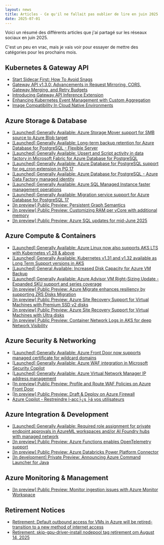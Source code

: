 ```yaml
---
layout: news
title: Articles - Ce qu'il ne fallait pas oublier de lire en juin 2025
date: 2025-07-01
---
```


Voici un résumé des différents articles que j'ai partagé sur les réseaux sociaux en juin 2025.

C'est un peu en vrac, mais je vais voir pour essayer de mettre des catégories pour les prochains mois.

## Kubernetes & Gateway API

- [Start Sidecar First: How To Avoid Snags](https://kubernetes.io/blog/2025/06/03/start-sidecar-first/)
- [Gateway API v1.3.0: Advancements in Request Mirroring, CORS, Gateway Merging, and Retry Budgets](https://kubernetes.io/blog/2025/06/02/gateway-api-v1-3/)
- [Introducing Gateway API Inference Extension](https://kubernetes.io/blog/2025/06/05/introducing-gateway-api-inference-extension/)
- [Enhancing Kubernetes Event Management with Custom Aggregation](https://kubernetes.io/blog/2025/06/10/enhancing-kubernetes-event-management-custom-aggregation/)
- [Image Compatibility In Cloud Native Environments](https://kubernetes.io/blog/2025/06/25/image-compatibility-in-cloud-native-environments/)

## Azure Storage & Database

- [[Launched] Generally Available: Azure Storage Mover support for SMB source to Azure Blob target](https://azure.microsoft.com/updates?id=495546?WT.mc_id=AZ-MVP-4039694)
- [[Launched] Generally Available: Long-term backup retention for Azure Database for PostgreSQL - Flexible Server](https://azure.microsoft.com/updates?id=495768?WT.mc_id=AZ-MVP-4039694)
- [[Launched] Generally Available: Upsert and Script activity in data factory in Microsoft Fabric for Azure Database for PostgreSQL](https://azure.microsoft.com/updates?id=495145?WT.mc_id=AZ-MVP-4039694)
- [[Launched] Generally Available: Azure Database for PostgreSQL support for pg_cron extension in PG 17](https://azure.microsoft.com/updates?id=495130?WT.mc_id=AZ-MVP-4039694)
- [[Launched] Generally Available: Azure Database for PostgreSQL - Azure Data Factory managed identity](https://azure.microsoft.com/updates?id=495140?WT.mc_id=AZ-MVP-4039694)
- [[Launched] Generally Available: Azure SQL Managed Instance faster management operations](https://azure.microsoft.com/updates?id=496292?WT.mc_id=AZ-MVP-4039694)
- [[Launched] Generally Available: Migration service support for Azure Database for PostgreSQL 17](https://azure.microsoft.com/updates?id=496125?WT.mc_id=AZ-MVP-4039694)
- [[In preview] Public Preview: Persistent Graph Semantics](https://azure.microsoft.com/updates?id=495985?WT.mc_id=AZ-MVP-4039694)
- [[In preview] Public Preview: Customizing RAM per vCore with additional memory](https://azure.microsoft.com/updates?id=491047?WT.mc_id=AZ-MVP-4039694)
- [[In preview] Public Preview: Azure SQL updates for mid-June 2025](https://azure.microsoft.com/updates?id=496130?WT.mc_id=AZ-MVP-4039694)

## Azure Compute & Containers

- [[Launched] Generally Available: Azure Linux now also supports AKS LTS with Kubernetes v1.28 & above](https://azure.microsoft.com/updates?id=496435?WT.mc_id=AZ-MVP-4039694)
- [[Launched] Generally Available: Kubernetes v1.31 and v1.32 available as Long Term Support versions in AKS](https://azure.microsoft.com/updates?id=496430?WT.mc_id=AZ-MVP-4039694)
- [[Launched] General Available: Increased Disk Capacity for Azure VM Backup](https://azure.microsoft.com/updates?id=496651?WT.mc_id=AZ-MVP-4039694)
- [[Launched] Generally Available: Azure Advisor VM Right-Sizing Update - Expanded SKU support and series coverage](https://azure.microsoft.com/updates?id=493047?WT.mc_id=AZ-MVP-4039694)
- [[In preview] Public Preview: Azure Migrate enhances resiliency by supporting ZRS Disks Migration](https://azure.microsoft.com/updates?id=495755?WT.mc_id=AZ-MVP-4039694)
- [[In preview] Public Preview: Azure Site Recovery Support for Virtual Machines with Premium SSD v2 disks](https://azure.microsoft.com/updates?id=495231?WT.mc_id=AZ-MVP-4039694)
- [[In preview] Public Preview: Azure Site Recovery Support for Virtual Machines with Ultra disks](https://azure.microsoft.com/updates?id=495843?WT.mc_id=AZ-MVP-4039694)
- [[In preview] Public Preview: Container Network Logs in AKS for deep Network Visibility](https://azure.microsoft.com/updates?id=486756?WT.mc_id=AZ-MVP-4039694)

## Azure Security & Networking

- [[Launched] Generally Available: Azure Front Door now supports managed certificate for wildcard domains](https://azure.microsoft.com/updates?id=496631?WT.mc_id=AZ-MVP-4039694)
- [[Launched] Generally Available: Azure WAF integration in Microsoft Security Copilot](https://azure.microsoft.com/updates?id=496536?WT.mc_id=AZ-MVP-4039694)
- [[Launched] Generally Available: Azure Virtual Network Manager IP address management](https://azure.microsoft.com/updates?id=484347?WT.mc_id=AZ-MVP-4039694)
- [[In preview] Public Preview: Profile and Route WAF Policies on Azure Front Door](https://azure.microsoft.com/updates?id=495826?WT.mc_id=AZ-MVP-4039694)
- [[In preview] Public Preview: Draft & Deploy on Azure Firewall](https://azure.microsoft.com/updates?id=496523?WT.mc_id=AZ-MVP-4039694)
- [Azure Copilot - Restreindre l-acc├¿s ├á vos utilisateurs](https://woivre.fr/blog/2025/06/azure-copilot-restreindre-lacces-a-vos-utilisateurs)

## Azure Integration & Development

- [[Launched] Generally Available: Required role assignment for private endpoint approvals in AzureML workspaces and/or AI Foundry hubs with managed network](https://azure.microsoft.com/updates?id=495600?WT.mc_id=AZ-MVP-4039694)
- [[In preview] Public Preview: Azure Functions enables OpenTelemetry support](https://azure.microsoft.com/updates?id=496415?WT.mc_id=AZ-MVP-4039694)
- [[In preview] Public Preview: Azure Databricks Power Platform Connector](https://azure.microsoft.com/updates?id=490306?WT.mc_id=AZ-MVP-4039694)
- [[In development] Private Preview: Announcing Azure Command Launcher for Java](https://azure.microsoft.com/updates?id=496173?WT.mc_id=AZ-MVP-4039694)

## Azure Monitoring & Management

- [[In preview] Public Preview: Monitor ingestion issues with Azure Monitor Workspace](https://azure.microsoft.com/updates?id=497085?WT.mc_id=AZ-MVP-4039694)

## Retirement Notices

- [Retirement: Default outbound access for VMs in Azure will be retired- transition to a new method of internet access](https://azure.microsoft.com/updates?id=default-outbound-access-for-vms-in-azure-will-be-retired-transition-to-a-new-method-of-internet-access?WT.mc_id=AZ-MVP-4039694)
- [Retirement: skip-gpu-driver-install nodepool tag retirement om August 14, 2025](https://azure.microsoft.com/updates?id=496440?WT.mc_id=AZ-MVP-4039694)

